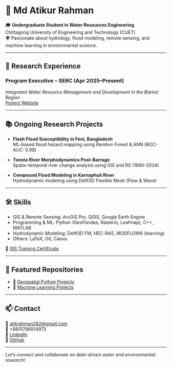 # 👋 Md Atikur Rahman

🎓 **Undergraduate Student in Water Resources Engineering**  
Chittagong University of Engineering and Technology (CUET)  
🌍 Passionate about hydrology, flood modeling, remote sensing, and machine learning in environmental science.

---

## 🔬 Research Experience

### Program Executive – SERC (Apr 2025–Present)  
*Integrated Water Resource Management and Development in the Barind Region*  
[Project Website](https://sercbd.weebly.com/integrated-water-resource-management-and-development-in-the-barind-region.html)

---

## 📚 Ongoing Research Projects

- **Flash Flood Susceptibility in Feni, Bangladesh**  
  ML-based flood hazard mapping using Random Forest & ANN (ROC-AUC: 0.98)

- **Teesta River Morphodynamics Post-Barrage**  
  Spatio-temporal river change analysis using GIS and RS (1990–2024)

- **Compound Flood Modeling in Karnaphuli River**  
  Hydrodynamic modeling using Delft3D Flexible Mesh (Flow & Wave)

---

## 🛠️ Skills

- GIS & Remote Sensing: ArcGIS Pro, QGIS, Google Earth Engine  
- Programming & ML: Python (GeoPandas, Rasterio, Leafmap), C++, MATLAB  
- Hydrodynamic Modeling: Delft3D FM, HEC-RAS, MODFLOW6 (learning)  
- Others: LaTeX, Git, Canva

🧾 [GIS Training Certificate](https://training.edge.gov.bd/certificate-validation?certificate_no=EDGE-DSTS-119-6332-00027)

---

## 📂 Featured Repositories

- 🔗 [Geospatial Python Projects](https://github.com/ATIK2110018/geospatial-python)  
- 🔗 [Machine Learning Projects](https://github.com/ATIK2110018/ML_projects)

---

## 📫 Contact

📧 [atikrahman282@gmail.com](mailto:atikrahman282@gmail.com)  
📱 +8801786914973  
🔗 [LinkedIn](https://linkedin.com/in/yourusername)  
🔗 [GitHub](https://github.com/ATIK2110018)

---

*Let’s connect and collaborate on data-driven water and environmental research!*
